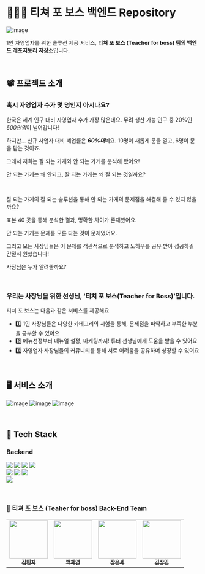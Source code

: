 # 🧑🏻‍🏫 티쳐 포 보스 백엔드 Repository
![image](https://github.com/teacher-for-boss/teacher-for-boss-server/assets/77263479/93cddb64-40f7-477b-826a-598f301cf930)


1인 자영업자를 위한 솔루션 제공 서비스, **티쳐 포 보스 (Teacher for boss) 팀의 백엔드 레포지토리 저장소**입니다.

<br>

## 📽️ 프로젝트 소개

### 혹시 자영업자 수가 몇 명인지 아시나요?

한국은 세계 인구 대비 자영업자 수가 가장 많은데요. 무려 생산 가능 인구 중 20%인 *600만명*이 넘어갑니다!

하지만… 신규 사업자 대비 폐업률은 ***60%대***예요. 10명이 새롭게 문을 열고, 6명이 문을 닫는 것이죠.

그래서 저희는 잘 되는 가게와 안 되는 가게를 분석해 봤어요!

안 되는 가게는 왜 안되고, 잘 되는 가게는 왜 잘 되는 것일까요?

<br>

잘 되는 가게의 잘 되는 솔루션을 통해 안 되는 가게의 문제점을 해결해 줄 수 있지 않을까요?

표본 40 곳을 통해 분석한 결과, 명확한 차이가 존재했어요. 

안 되는 가게는 문제를 모른 다는 것이 문제였어요.

그리고 모든 사장님들은 이 문제를 객관적으로 분석하고 노하우를 공유 받아 성공하길 간절히 원했습니다!

사장님은 누가 알려줄까요?

<br>

### 우리는 사장님을 위한 선생님, ‘**티쳐 포 보스(Teacher for Boss)**’입니다.

티쳐 포 보스는 다음과 같은 서비스를 제공해요

- 1️⃣ 1인 사장님들은 다양한 카테고리의 시험을 통해, 문제점을 파악하고 부족한 부분을 공부할 수 있어요
- 2️⃣ 메뉴선정부터 매뉴얼 설정, 마케팅까지! 튜터 선생님에게 도움을 받을 수 있어요
- 3️⃣ 자영업자 사장님들의 커뮤니티를 통해 서로 어려움을 공유하며 성장할 수 있어요

<br>



## 🖥️ 서비스 소개
![image](https://github.com/teacher-for-boss/teacher-for-boss-server/assets/77263479/6c6f0843-fc93-42f0-92c3-ba3af813674f)
![image](https://github.com/teacher-for-boss/teacher-for-boss-server/assets/77263479/4d34a099-90dc-4965-8ba9-fc50dc70052b)
![image](https://github.com/teacher-for-boss/teacher-for-boss-server/assets/77263479/f9832397-be8d-40b4-bb18-1ab90adabc24)

<br>


## 🔧 Tech Stack

### Backend
<img src="https://img.shields.io/badge/java-007396?style=for-the-badge&logo=java&logoColor=white"> <img src="https://img.shields.io/badge/springboot-6DB33F?style=for-the-badge&logo=springboot&logoColor=white"> <img src="https://img.shields.io/badge/spring data jpa-6DB33F?style=for-the-badge&logoColor=white"> <img src="https://img.shields.io/badge/gradle-02303A?style=for-the-badge&logo=gradle&logoColor=white">
<br>
<img src="https://img.shields.io/badge/amazon rds-527FFF?style=for-the-badge&logo=amazonrds&logoColor=white"> <img src="https://img.shields.io/badge/mysql-4479A1?style=for-the-badge&logo=mysql&logoColor=white"> <img src="https://img.shields.io/badge/amazon ec2-FF9900?style=for-the-badge&logo=amazon ec2&logoColor=white"><br>
<img src="https://img.shields.io/badge/githubactions-2088FF?style=for-the-badge&logo=githubactions&logoColor=white">


<br>


### 👥 티쳐 포 보스 (Teaher for boss) Back-End Team
<table>
  <tbody>
    <tr>
      <td align="center"><a href="https://github.com/Lightieey"><img src="https://avatars.githubusercontent.com/u/79203421?v=4" width="100px;" alt=""/><br /><sub><b>김민지</b></sub></a></td>
      <td align="center"><a href="https://github.com/codusl100"><img src="https://avatars.githubusercontent.com/u/77263479?v=4" width="100px;" alt=""/><br /><sub><b>백채연</b></sub></a></td>
      <td align="center"><a href="https://github.com/EunseJang"><img src="https://avatars.githubusercontent.com/u/113760409?v=4" width="100px;" alt=""/><br /><sub><b>장은세</b></sub></a></td>
      <td align="center"><a href="https://github.com/smg1024"><img src="https://avatars.githubusercontent.com/u/87608318?v=4" width="100px;" alt=""/><br /><sub><b>김상민</b></sub></a></td>
    </tr>
  </tbody>
</table>